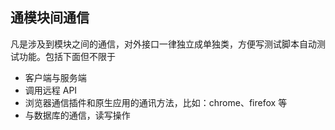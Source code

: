 ## 通模块间通信

凡是涉及到模块之间的通信，对外接口一律独立成单独类，方便写测试脚本自动测试功能。包括下面但不限于

- 客户端与服务端
- 调用远程 API
- 浏览器通信插件和原生应用的通讯方法，比如：chrome、firefox 等
- 与数据库的通信，读写操作
